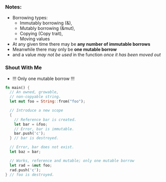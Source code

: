 ### Notes:
- Borrowing types:
  - Immutably borrowing (&), 
  - Mutably borrowing (&mut), 
  - Copying (Copy trait),
  - Moving values
- At any given time there may be **any number of immutable borrows**
- Meanwhile there may only be **one mutable borrow**
- and a value _may not be used_ in the function _once it has been moved out_

### Shout With Me
- !!! Only one mutable borrow !!!

```rust
fn main() {
  // An owned, growable,
  // non-copyable string.
  let mut foo = String::from("foo");

  // Introduce a new scope
  {
    // Reference bar is created.
    let bar = &foo;
    // Error, bar is immutable.
    bar.push('c');
  } // bar is destroyed.

  // Error, bar does not exist.
  let baz = bar;

  // Works, reference and mutable; only one mutable borrow
  let rad = &mut foo;
  rad.push('c');
} // foo is destroyed.
```
